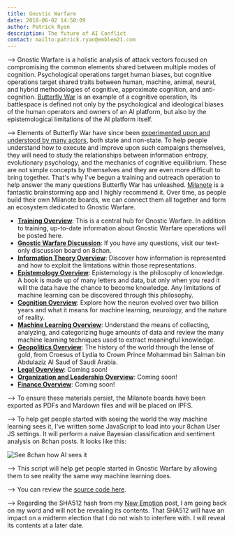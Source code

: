 ```yaml
---
title: Gnostic Warfare
date: 2018-06-02 14:50:09
author: Patrick Ryan
description: The future of AI Conflict
contact: mailto:patrick.ryan@emblem21.com
---
```


--> Gnostic Warfare is a holistic analysis of attack vectors focused on compromising the common elements shared between multiple modes of cognition.  Psychological operations target human biases, but cognitive operations target shared traits between human, machine, animal, neural, and hybrid methodologies of cognitive, approximate cognition, and anti-cognition.  [Butterfly War](/2017/10/13/The-Butterfly-War/) is an example of a cognitive operation, Its battlespace is defined not only by the psychological and ideological biases of the human operators and owners of an AI platform, but also by the epistemological limitations of the AI platform itself.

--> Elements of Butterfly War have since been [experimented upon and understood by many actors](https://archive.fo/kr0pt), both state and non-state.  To help people understand how to execute and improve upon such campaigns themselves, they will need to study the relationships between information entropy, evolutionary psychology, and the mechanics of cognitive equilibrium.  These are not simple concepts by themselves and they are even more difficult to bring together.  That's why I've begun a training and outreach operation to help answer the many questions Butterfly War has unleashed.  [Milanote](http://www.milanote.com) is a fantastic brainstorming app and I highly recommend it.  Over time, as people build their own Milanote boards, we can connect them all together and form an ecosystem dedicated to Gnostic Warfare.

* [**Training Overview**](https://app.milanote.com/1FjzOb11HKlU7x/gnostic-warfare): This is a central hub for Gnostic Warfare.  In addition to training, up-to-date information about Gnostic Warfare operations will be posted here.
* [**Gnostic Warfare Discussion**](https://8ch.net/gnosticwarfare): If you have any questions, visit our text-only discussion board on 8chan.
* [**Information Theory Overview**](https://app.milanote.com/1FjKKO16uYDY9I/information-science): Discover how information is represented and how to exploit the limtations within those representations.
* [**Epistemology Overview**](https://app.milanote.com/1FjLbD16uYE38O/epistemology): Epistemology is the philosophy of knowledge.  A book is made up of many letters and data, but only when you read it will the data have the chance to become knowledge.  Any limitations of machine learning can be discovered through this philosophy.
* [**Cognition Overview**](https://app.milanote.com/1FjzPC11HKlU7O/cognition): Explore how the neuron evolved over two billion years and what it means for machine learning, neurology, and the nature of reality.
* [**Machine Learning Overview**](https://app.milanote.com/1FjzPC11HKlU7N/machine-learning): Understand the means of collecting, analyzing, and categorizing huge amounts of data and review the many machine learning techniques used to extract meaningful knowledge.
* [**Geopolitics Overview**](https://app.milanote.com/1FjV1313xyfQ8X/geopolitics): The history of the world through the lense of gold, from Croesus of Lydia to Crown Prince Mohammad bin Salman bin Abdulaziz Al Saud of Saudi Arabia.
* [**Legal Overview**](https://app.milanote.com/1FjLHN16uYE397/legal): Coming soon!
* [**Organization and Leadership Overview**](https://app.milanote.com/1FjzPC11HKlU7H/organization-and-leadership): Coming soon!
* [**Finance Overview**](https://app.milanote.com/1FjzPC11HKlU7J/finance): Coming soon!

--> To ensure these materials persist, the Milanote boards have been exported as PDFs and Mardown files and will be placed on IPFS.

--> To help get people started with seeing the world the way machine learning sees it, I've written some JavaScript to load into your 8chan User JS settings.  It will perform a naive Bayesian classification and sentiment analysis on 8chan posts.  It looks like this:

![See 8chan how AI sees it](https://i.imgur.com/ozbLunm.jpg)

--> This script will help get people started in Gnostic Warfare by allowing them to see reality the same way machine learning does.

--> You can review the [source code here](https://gitgud.io/GnosticWarfare/Training/blob/master/index.js).

--> Regarding the SHA512 hash from my [New Emotion](/2018/04/07/New-Emotion/) post, I am going back on my word and will not be revealing its contents.  That SHA512 will have an impact on a midterm election that I do not wish to interfere with.  I will reveal its contents at a later date.